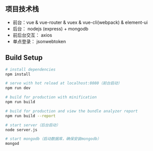 
## 项目技术栈

* 前台：vue & vue-router & vuex & vue-cli(webpack) & element-ui
* 后台： nodejs (express) + mongodb
* 前后台交互： axios
* 单点登录： jsonwebtoken

## Build Setup

``` bash
# install dependencies
npm install

# serve with hot reload at localhost:8080（前台启动）
npm run dev

# build for production with minification
npm run build

# build for production and view the bundle analyzer report
npm run build --report

# start server（后台启动）
node server.js

# start mongodb（启动数据库，确保安装mongodb）
mongod

```
